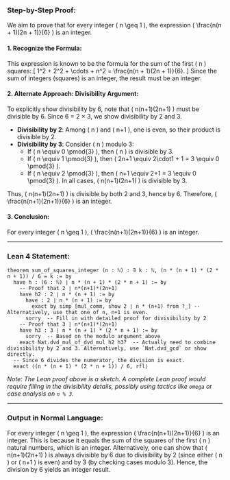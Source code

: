 ### Step-by-Step Proof:

We aim to prove that for every integer \( n \geq 1 \), the expression \( \frac{n(n + 1)(2n + 1)}{6} \) is an integer.

#### 1. **Recognize the Formula**:
This expression is known to be the formula for the sum of the first \( n \) squares:
\[
1^2 + 2^2 + \cdots + n^2 = \frac{n(n + 1)(2n + 1)}{6}.
\]
Since the sum of integers (squares) is an integer, the result must be an integer.

#### 2. **Alternate Approach: Divisibility Argument**:
To explicitly show divisibility by 6, note that \( n(n+1)(2n+1) \) must be divisible by 6. Since 6 = 2 × 3, we show divisibility by 2 and 3.

- **Divisibility by 2**: Among \( n \) and \( n+1 \), one is even, so their product is divisible by 2.
- **Divisibility by 3**: Consider \( n \) modulo 3:
  - If \( n \equiv 0 \pmod{3} \), then \( n \) is divisible by 3.
  - If \( n \equiv 1 \pmod{3} \), then \( 2n+1 \equiv 2\cdot1 + 1 = 3 \equiv 0 \pmod{3} \).
  - If \( n \equiv 2 \pmod{3} \), then \( n+1 \equiv 2+1 = 3 \equiv 0 \pmod{3} \).
In all cases, \( n(n+1)(2n+1) \) is divisible by 3.

Thus, \( n(n+1)(2n+1) \) is divisible by both 2 and 3, hence by 6. Therefore, \( \frac{n(n+1)(2n+1)}{6} \) is an integer.

#### 3. **Conclusion**:
For every integer \( n \geq 1 \), \( \frac{n(n+1)(2n+1)}{6} \) is an integer.

---

### Lean 4 Statement:
```lean
theorem sum_of_squares_integer (n : ℕ) : ∃ k : ℕ, (n * (n + 1) * (2 * n + 1)) / 6 = k := by
  have h : (6 : ℕ) ∣ n * (n + 1) * (2 * n + 1) := by
    -- Proof that 2 ∣ n*(n+1)*(2n+1)
    have h2 : 2 ∣ n * (n + 1) := by
      have : 2 ∣ n * (n + 1) := by
        exact by simp [mul_comm, show 2 ∣ n * (n+1) from ?_] -- Alternatively, use that one of n, n+1 is even.
      sorry  -- Fill in with detailed proof for divisibility by 2
    -- Proof that 3 ∣ n*(n+1)*(2n+1)
    have h3 : 3 ∣ n * (n + 1) * (2 * n + 1) := by
      sorry  -- Based on the modulo argument above
    exact Nat.dvd_mul_of_dvd_mul h2 h3?  -- Actually need to combine divisibility by 2 and 3. Alternatively, use `Nat.dvd_gcd` or show directly.
  -- Since 6 divides the numerator, the division is exact.
  exact ⟨(n * (n + 1) * (2 * n + 1)) / 6, rfl⟩
```
*Note: The Lean proof above is a sketch. A complete Lean proof would require filling in the divisibility details, possibly using tactics like `omega` or case analysis on `n % 3`.*

---

### Output in Normal Language:
For every integer \( n \geq 1 \), the expression \( \frac{n(n+1)(2n+1)}{6} \) is an integer. This is because it equals the sum of the squares of the first \( n \) natural numbers, which is an integer. Alternatively, one can show that \( n(n+1)(2n+1) \) is always divisible by 6 due to divisibility by 2 (since either \( n \) or \( n+1 \) is even) and by 3 (by checking cases modulo 3). Hence, the division by 6 yields an integer result.